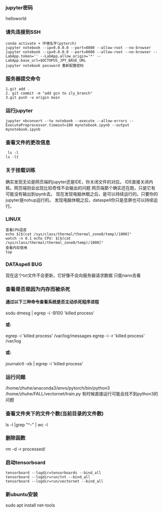 ### jupyter密码
helloworld
### 请先连接到SSH
```
conda activate + 环境名字(pytorch)
jupyter notebook --ip=0.0.0.0 --port=8080 --allow-root --no-browser
jupyter notebook --ip=0.0.0.0 --port=8080 --allow-root --no-browser --LabApp.token='' --LabApp.allow_origin='*' --LabApp.base_url=$OCTOPUS_JPY_BASE_URL
jupyter notebook password 重新配置密码
```
### 服务器提交命令
```
1.git add .
2. git commit -m "add gcn to zly_branch"
3.git push -u origin main

```
### 运行jupyter
```azure
jupyter nbconvert --to notebook --execute --allow-errors --ExecutePreprocessor.timeout=180 mynotebook.ipynb --output mynotebook.ipynb 
```

### 查看文件的更改信息
```azure
 ls -l
ls -lt
```

### 关于挂载训练
确实发现无论是网页端的jupyter还是IDE，你关闭文件的对应。
IDE直接关闭内核。网页端则会出现比较奇怪不会输出的问题
网页端那个确实还在跑，只是它有可能没有输出到ipynb去。
现在发现电脑休眠之后，是可以持续运行的。只要你的jupyter是nohup运行的。
发现电脑休眠之后，dataspell你只是息屏也可以持续运行。

### LINUX
```azure
查看CPU温度
echo $[$(cat /sys/class/thermal/thermal_zone0/temp)/1000]°
watch -n 0.1 echo CPU: $[$(cat /sys/class/thermal/thermal_zone0/temp)/1000]°
查看内存使用
top

```

### DATAspell BUG
现在这个txt文件不会更新，它好像不会向服务器请求数据
只能nano去看

### 查看是否是因为内存而被杀死
#### 通过以下三种命令查看系统是否主动杀死程序进程
sodu dmesg | egrep -i -B100 'killed process'

#### 或:
egrep -i 'killed process' /var/log/messages
egrep -i -r 'killed process' /var/log

#### 或:
journalctl -xb | egrep -i 'killed process'

### 运行问题
/home/zhuhe/anaconda3/envs/pytorch/bin/python3 /home/zhuhe/FALL/vectornet/train.py
有时候直接运行可能会找不到python3的问题

### 查看文件夹下的文件个数(当前目录的文件数)
 ls -l |grep  "^-" | wc -l   

### 删除函数
rm -d  -r  processed/

### 启动tensorboard
```
tensorboard --logdir=tensorboards --bind_all
tensorboard --logdir=run/tnt --bind_all
tensorboard --logdir=run/vectornet --bind_all
```

### 新ubuntu安装
sudo apt install net-tools
